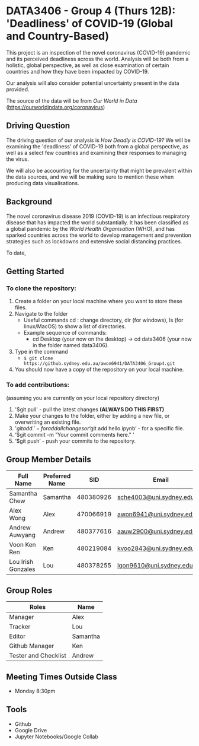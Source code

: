 # DATA3406 - Group 4 (Thurs 12B): 'Deadliness' of COVID-19 (Global and Country-Based)

This project is an inspection of the novel coronavirus (COVID-19) pandemic and its perceived deadliness across the world. Analysis will be both from a holistic, global perspective, as well as close examination of certain countries and how they have been impacted by COVID-19.

Our analysis will also consider potential uncertainty present in the data provided.

The source of the data will be from *Our World in Data* (https://ourworldindata.org/coronavirus)

## Driving Question

The driving question of our analysis is *How Deadly is COVID-19?* We will be examining the 'deadliness' of COVID-19 both from a global perspective, as well as a select few countries and examining their responses to managing the virus.

We will also be accounting for the uncertainty that might be prevalent within the data sources, and we will be making sure to mention these when producing data visualisations.

## Background

The novel coronavirus disease 2019 (COVID-19) is an infectious respiratory disease that has impacted the world substantially. It has been classified as a global pandemic by the *World Health Organisation* (WHO), and has sparked countries across the world to develop management and prevention strategies such as lockdowns and extensive social distancing practices.

To date, 

## Getting Started

### To clone the repository: 

1. Create a folder on your local machine where you want to store these files.
2. Navigate to the folder 
    * Useful commands cd : change directory, dir (for windows), ls (for linux/MacOS) to show a list of directories. 
    * Example sequence of commands: 
        * cd Desktop (your now on the desktop) -> cd data3406 (your now in the folder named data3406).
3. Type in the command 
    * `$ git clone https://github.sydney.edu.au/awon6941/DATA3406_Group4.git`
4. You should now have a copy of the repository on your local machine. 

### To add contributions:
(assuming you are currently on your local repository directory)
1. '$git pull' - pull the latest changes **(ALWAYS DO THIS FIRST)** 
2. Make your changes to the folder, either by adding a new file, or overwriting an existing file. 
3. '$git add .' - for add all changes or ‘$git add hello.ipynb’ - for a specific file.
4. ‘$git commit -m “Your commit comments here." '
5. ‘$git push’ - push your commits to the repository.

## Group Member Details 
| Full Name       | Preferred Name | SID       | Email                      | Phone     |
|-----------------|----------------|-----------|----------------------------|-----------|
| Samantha Chew   | Samantha       | 480380926 | sche4003@uni.sydney.edu.au | 0426262512|
| Alex Wong       | Alex           | 470066919 | awon6941@uni.sydney.edu.au | +65 96629875|
| Andrew Auwyang  | Andrew         | 480377616 | aauw2900@uni.sydney.edu.au | 0433120386|
| Voon Ken Ren    | Ken            | 480219084 | kvoo2843@uni.sydney.edu.au | 0450752249|
| Lou Irish Gonzales | Lou         | 480378255 | lgon9610@uni.sydney.edu.au | 0426203696|

## Group Roles
|  Roles               | Name       |
|----------------------|------------|
| Manager              | Alex       |
| Tracker              | Lou        |
| Editor               | Samantha   |
| Github Manager       | Ken        |
| Tester and Checklist | Andrew     |

## Meeting Times Outside Class 

* Monday 8:30pm 

## Tools 
* Github
* Google Drive 
* Jupyter Notebooks/Google Collab